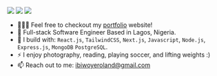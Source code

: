 [<img src="https://img.shields.io/badge/github-%2312100E.svg?&style=for-the-badge&logo=github&logoColor=white&color=black" />](https://github.com/rolandaayo)
[<img src="https://img.shields.io/badge/instagram-%2312100E.svg?&style=for-the-badge&logo=instagram&color=405DE6" />](https://instagram.com/rolandaayo)
[<img src="https://img.shields.io/badge/linkedin-%230077B5.svg?&style=for-the-badge&logo=linkedin&logoColor=white" />](https://www.linkedin.com/in/roland-ibiwoye/)

- 👨🏽‍💻 Feel free to checkout my [portfolio](https://rolandayo.vercel.app/) website!
- 🏢 Full-stack Software Engineer Based in Lagos, Nigeria.
- 🧰 I build with: `React.js`, `TailwindCSS`, `Next.js`, `Javascript`, `Node.js`, `Express.js`, `MongoDB` `PostgreSQL`.
- ⚡ I enjoy photography, reading, playing soccer, and lifting weights :)
- 📫 Reach out to me: ibiwoyeroland@gmail.com
